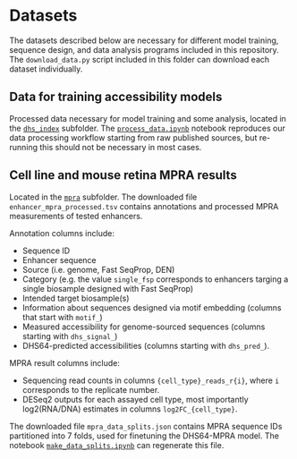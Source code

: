 # Datasets

The datasets described below are necessary for different model training, sequence design, and data analysis programs included in this repository. The `download_data.py` script included in this folder can download each dataset individually.

## Data for training accessibility models

Processed data necessary for model training and some analysis, located in the [`dhs_index`](./dhs_index/) subfolder. The [`process_data.ipynb`](./dhs_index/process_data.ipynb) notebook reproduces our data processing workflow starting from raw published sources, but re-running this should not be necessary in most cases.

## Cell line and mouse retina MPRA results

Located in the [`mpra`](./mpra/) subfolder. The downloaded file `enhancer_mpra_processed.tsv` contains annotations and processed MPRA measurements of tested enhancers. 

Annotation columns include:
- Sequence ID
- Enhancer sequence
- Source (i.e. genome, Fast SeqProp, DEN)
- Category (e.g. the value `single_fsp` corresponds to enhancers targing a single biosample designed with Fast SeqProp)
- Intended target biosample(s)
- Information about sequences designed via motif embedding (columns that start with `motif_`)
- Measured accessibility for genome-sourced sequences (columns starting with `dhs_signal_`)
- DHS64-predicted accessibilities (columns starting with `dhs_pred_`).

MPRA result columns include:
- Sequencing read counts in columns `{cell_type}_reads_r{i}`, where `i` corresponds to the replicate number.
- DESeq2 outputs for each assayed cell type, most importantly log2(RNA/DNA) estimates in columns `log2FC_{cell_type}`.

The downloaded file `mpra_data_splits.json` contains MPRA sequence IDs partitioned into 7 folds, used for finetuning the DHS64-MPRA model. The notebook [`make_data_splits.ipynb`](./mpra/make_data_splits.ipynb) can regenerate this file.

<!---
`.fastq` files containing raw sequencing data can be downloaded from GEO (TODO Add GEO link when available). However, only the processed data table is used in the code in this repository.
-->

<!---
## Processed TF motif database

Cooming soon!

## Precomputed TF motif alignments

Cooming soon!

## Precomputed enhancer and accessibility contributions

Coming soon!

## Other datasets used for analysis

### Human Protein Atlas Cancer Cell line dataset

Coming soon!

### GTEx tissue RNA-seq data

Coming soon!
-->